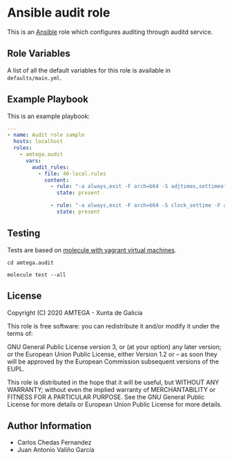 # Ansible audit role

This is an [Ansible](http://www.ansible.com) role which configures auditing through auditd service.

## Role Variables

A list of all the default variables for this role is available in `defaults/main.yml`.

## Example Playbook

This is an example playbook:

``` yaml
---
- name: Audit role sample
  hosts: localhost
  roles:  
    - amtega.audit
      vars:
        audit_rules:
          - file: 40-local.rules
            content:
              - rule: "-a always,exit -F arch=b64 -S adjtimex,settimeofday -F key=time-change"
                state: present

              - rule: "-a always,exit -F arch=b64 -S clock_settime -F a0=0x0 -F key=time-change"
                state: present
```

## Testing

Tests are based on [molecule with vagrant virtual machines](https://molecule.readthedocs.io/en/latest/installation.html).

```shell
cd amtega.audit

molecule test --all
```

## License

Copyright (C) 2020 AMTEGA - Xunta de Galicia

This role is free software: you can redistribute it and/or modify it under the terms of:

GNU General Public License version 3, or (at your option) any later version; or the European Union Public License, either Version 1.2 or – as soon they will be approved by the European Commission ­subsequent versions of the EUPL.

This role is distributed in the hope that it will be useful, but WITHOUT ANY WARRANTY; without even the implied warranty of MERCHANTABILITY or FITNESS FOR A PARTICULAR PURPOSE.  See the GNU General Public License for more details or European Union Public License for more details.

## Author Information

- Carlos Chedas Fernandez
- Juan Antonio Valiño García
